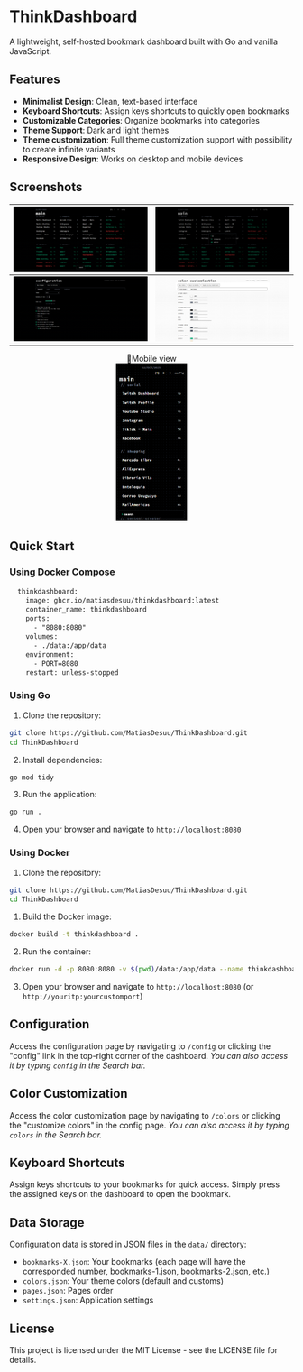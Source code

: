 # ThinkDashboard

A lightweight, self-hosted bookmark dashboard built with Go and vanilla JavaScript.

## Features

- **Minimalist Design**: Clean, text-based interface
- **Keyboard Shortcuts**: Assign keys shortcuts to quickly open bookmarks
- **Customizable Categories**: Organize bookmarks into categories
- **Theme Support**: Dark and light themes
- **Theme customization**: Full theme customization support with possibility to create infinite variants
- **Responsive Design**: Works on desktop and mobile devices

## Screenshots

| ![1](screenshots/1.png) | ![2](screenshots/2.png) |
|--------------------------|--------------------------|
| ![3](screenshots/3.png) | ![5](screenshots/5.png) |

<p align="center">
  📱Mobile view<br>
  <img src="screenshots/4.png" width="25%">
</p>



## Quick Start

### Using Docker Compose

```services:
  thinkdashboard:
    image: ghcr.io/matiasdesuu/thinkdashboard:latest
    container_name: thinkdashboard
    ports:
      - "8080:8080"
    volumes:
      - ./data:/app/data
    environment:
      - PORT=8080
    restart: unless-stopped
```


### Using Go

1. Clone the repository:
```bash
git clone https://github.com/MatiasDesuu/ThinkDashboard.git
cd ThinkDashboard
```

2. Install dependencies:
```bash
go mod tidy
```

3. Run the application:
```bash
go run .
```

4. Open your browser and navigate to `http://localhost:8080`

### Using Docker

1. Clone the repository:
```bash
git clone https://github.com/MatiasDesuu/ThinkDashboard.git
cd ThinkDashboard
```

1. Build the Docker image:
```bash
docker build -t thinkdashboard .
```

2. Run the container:
```bash
docker run -d -p 8080:8080 -v $(pwd)/data:/app/data --name thinkdashboard thinkdashboard
```

3. Open your browser and navigate to `http://localhost:8080` (or `http://youritp:yourcustomport`)

## Configuration

Access the configuration page by navigating to `/config` or clicking the "config" link in the top-right corner of the dashboard.
*You can also access it by typing `config` in the Search bar.*

## Color Customization

Access the color customization page by navigating to `/colors` or clicking the "customize colors" in the config page.
*You can also access it by typing `colors` in the Search bar.*


## Keyboard Shortcuts

Assign keys shortcuts to your bookmarks for quick access. Simply press the assigned keys on the dashboard to open the bookmark.

## Data Storage

Configuration data is stored in JSON files in the `data/` directory:
- `bookmarks-X.json`: Your bookmarks (each page will have the corresponded number, bookmarks-1.json, bookmarks-2.json, etc.)
- `colors.json`: Your theme colors (default and customs)
- `pages.json`: Pages order
- `settings.json`: Application settings


## License

This project is licensed under the MIT License - see the LICENSE file for details.